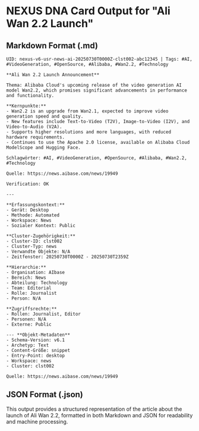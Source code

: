 # NEXUS DNA Card Output for "Ali Wan 2.2 Launch"

## Markdown Format (.md)

```
UID: nexus-v6-usr-news-ai-20250730T0000Z-clst002-abc12345 | Tags: #AI, #VideoGeneration, #OpenSource, #Alibaba, #Wan2.2, #Technology

**Ali Wan 2.2 Launch Announcement**

Thema: Alibaba Cloud's upcoming release of the video generation AI model Wan2.2, which promises significant advancements in performance and functionality.

**Kernpunkte:**
- Wan2.2 is an upgrade from Wan2.1, expected to improve video generation speed and quality.
- New features include Text-to-Video (T2V), Image-to-Video (I2V), and Video-to-Audio (V2A).
- Supports higher resolutions and more languages, with reduced hardware requirements.
- Continues to use the Apache 2.0 license, available on Alibaba Cloud ModelScope and Hugging Face.

Schlagwörter: #AI, #VideoGeneration, #OpenSource, #Alibaba, #Wan2.2, #Technology

Quelle: https://news.aibase.com/news/19949

Verification: OK

---

**Erfassungskontext:**
- Gerät: Desktop
- Methode: Automated
- Workspace: News
- Sozialer Kontext: Public

**Cluster-Zugehörigkeit:**
- Cluster-ID: clst002
- Cluster-Typ: news
- Verwandte Objekte: N/A
- Zeitfenster: 20250730T0000Z - 20250730T2359Z

**Hierarchie:**
- Organisation: AIbase
- Bereich: News
- Abteilung: Technology
- Team: Editorial
- Rolle: Journalist
- Person: N/A

**Zugriffsrechte:**
- Rollen: Journalist, Editor
- Personen: N/A
- Externe: Public

--- **Objekt-Metadaten**
- Schema-Version: v6.1
- Archetyp: Text
- Content-Größe: snippet
- Entry-Point: desktop
- Workspace: news
- Cluster: clst002

Quelle: https://news.aibase.com/news/19949
```

## JSON Format (.json)



This output provides a structured representation of the article about the launch of Ali Wan 2.2, formatted in both Markdown and JSON for readability and machine processing.